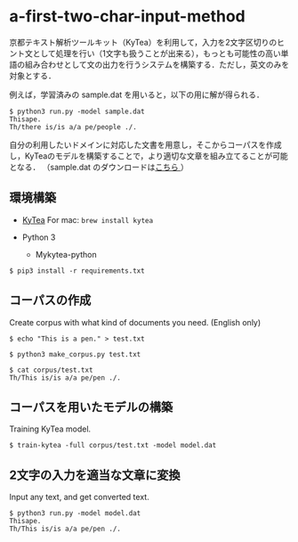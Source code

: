 # a-first-two-char-input-method

京都テキスト解析ツールキット（KyTea）を利用して，入力を2文字区切りのヒント文として処理を行い（1文字も扱うことが出来る），もっとも可能性の高い単語の組み合わせとして文の出力を行うシステムを構築する．ただし，英文のみを対象とする．

例えば，学習済みの sample.dat を用いると，以下の用に解が得られる．
```
$ python3 run.py -model sample.dat
Thisape.
Th/there is/is a/a pe/people ./.
```

自分の利用したいドメインに対応した文書を用意し，そこからコーパスを作成し，KyTeaのモデルを構築することで，より適切な文章を組み立てることが可能となる．
（sample.dat のダウンロードは[こちら
](https://github.com/yaitaimo/a-first-two-char-input-method/releases/tag/1)）

## 環境構築
- [KyTea](http://www.phontron.com/kytea/)
  For mac: `brew install kytea` 

- Python 3 
  - Mykytea-python

```
$ pip3 install -r requirements.txt
```

## コーパスの作成
Create corpus with what kind of documents you need. (English only)
```
$ echo "This is a pen." > test.txt

$ python3 make_corpus.py test.txt

$ cat corpus/test.txt
Th/This is/is a/a pe/pen ./.
```
## コーパスを用いたモデルの構築
Training KyTea model.
```
$ train-kytea -full corpus/test.txt -model model.dat
```

## 2文字の入力を適当な文章に変換
Input any text, and get converted text.
```
$ python3 run.py -model model.dat
Thisape.
Th/This is/is a/a pe/pen ./.
```
